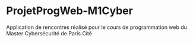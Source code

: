 # ProjetProgWeb-M1Cyber
Application de rencontres réalisé pour le cours de programmation web du Master Cybersécurité de Paris Cité
